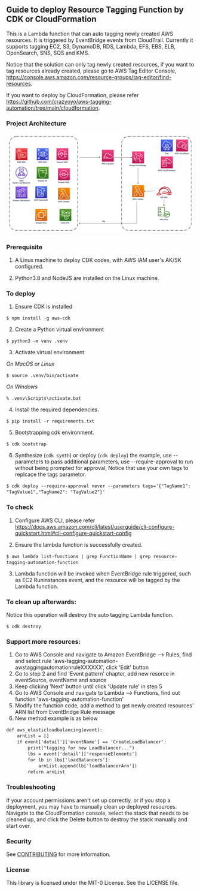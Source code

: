 ## Guide to deploy Resource Tagging Function by CDK or CloudFormation
This is a Lambda function that can auto tagging newly created AWS resources. It is triggered by EventBridge events from CloudTrail. Currently it supports tagging EC2, S3, DynamoDB, RDS, Lambda, EFS, EBS, ELB, OpenSearch, SNS, SQS and KMS.

Notice that the solution can only tag newly created resources, if you want to tag resources already created, please go to AWS Tag Editor Console, https://console.aws.amazon.com/resource-groups/tag-editor/find-resources.

If you want to deploy by CloudFormation, please refer https://github.com/crazyoyo/aws-tagging-automation/tree/main/cloudformation.


### Project Architecture
![ProjectArchitecture](docs/architecture.png)


### Prerequisite
1. A Linux machine to deploy CDK codes, with AWS IAM user's AK/SK configured.

2. Python3.8 and NodeJS are installed on the Linux machine.


### To deploy
1. Ensure CDK is installed
```
$ npm install -g aws-cdk
```

2. Create a Python virtual environment
```
$ python3 -m venv .venv
```

3. Activate virtual environment

_On MacOS or Linux_
```
$ source .venv/bin/activate
```

_On Windows_
```
% .venv\Scripts\activate.bat
```

4. Install the required dependencies.

```
$ pip install -r requirements.txt
```

5. Bootstrapping cdk environment.

```
$ cdk bootstrap
```

6. Synthesize (`cdk synth`) or deploy (`cdk deploy`) the example, use --parameters to pass additional parameters, use --require-approval to run without being prompted for approval, Notice that use your own tags to replcace the tags parametor.

```
$ cdk deploy --require-approval never --parameters tags='{"TagName1": "TagValue1","TagName2": "TagValue2"}'
```


### To check
1. Configure AWS CLI, please refer https://docs.aws.amazon.com/cli/latest/userguide/cli-configure-quickstart.html#cli-configure-quickstart-config

2. Ensure the lambda function is successfully created.

```
$ aws lambda list-functions | grep FunctionName | grep resource-tagging-automation-function
```

3. Lambda function will be invoked when EventBridge rule triggered, such as EC2 Runinstances event, and the resource will be tagged by the Lambda function.


### To clean up afterwards:
Notice this operation will destroy the auto tagging Lambda function.

```
$ cdk destroy
```

### Support more resources:
1. Go to AWS Console and navigate to Amazon EventBridge --> Rules, find and select rule 'aws-tagging-automation-awstaggingautomationruleXXXXXX', click 'Edit' button
2. Go to step 2 and find 'Event pattern' chapter, add new resorce in eventSource, eventName and source
3. Keep clicking 'Next' button until click 'Update rule' in step 5
4. Go to AWS Console and navigate to Lambda --> Functions, find out function 'aws-tagging-automation-function'
5. Modify the function code, add a method to get newly created resources' ARN list from EventBridge Rule message
6. New method example is as below
```
def aws_elasticloadbalancing(event):
    arnList = []
    if event['detail']['eventName'] == 'CreateLoadBalancer':
        print("tagging for new LoadBalancer...")
        lbs = event['detail']['responseElements']
        for lb in lbs['loadBalancers']:
            arnList.append(lb['loadBalancerArn'])
        return arnList
```

### Troubleshooting
If your account permissions aren't set up correctly, or if you stop a deployment, you may have to manually clean up deployed resources. Navigate to the CloudFormation console, select the stack that needs to be cleaned up, and click the Delete button to destroy the stack manually and start over.


### Security
See [CONTRIBUTING](CONTRIBUTING.md#security-issue-notifications) for more information.


### License
This library is licensed under the MIT-0 License. See the LICENSE file.
